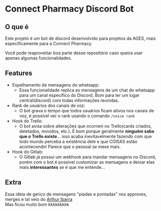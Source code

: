 # Connect Pharmacy Discord Bot

## O que é

Este projeto é um bot de discord desenvolvido para projetos da AGES, mais especificamente para a Connect Pharmacy.

Você pode reaproveitar boa parte desse repositório caso queira usar apenas algumas funcionalidades.

## Features

- Espelhamento de mensagens do whatsapp:
  - Essa funcionalidade replica as mensagens de um chat do whatsapp para um canal específico do Discord. Bom para ter um lugar central(discord) com todas informações reunidas.
- Rank de usuários dos canais de voz:
  - O bot grava o tempo que todos usuários ficam ativos nos canais de voz, é possível ver o rank usando o comando `/voice rank`
- Hook do Trello:
  - O bot avisa sobre alterações que ocorrem no Trello(cards criados, deletados, movidos, etc.). É bom porque geralmente **ninguém sabe que o Trello existe**... isso acaba inevitavelmente fazendo com que todo mundo perceba a existência dele e que COISAS estão acontecendo! Parece que o pessoal se mexe mais.
- Hook do Gitlab:
  - O Gitlab já possui um webhook para mandar mensagens no Discord, porém com o bot é possível customizar as mensagens e deixar elas mais **interessantes** se é que me entende...

## Extra

Essa ideia de gerico de mensagens "piadas e pontadas" nos approves, merges e tal veio do [Arthur Ibarra](https://github.com/ArthurSudbrackIbarra/)<br>
Mas ficou muito bom kkkkkkkkk
